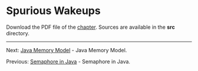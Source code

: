 # Spurious Wakeups

Download the PDF file of the [chapter](chapter_23.pdf). Sources are available in the <b>src</b> directory. 

<hr>

Next: [Java Memory Model](chapter_24.md "Java Memory Model") - Java Memory Model.

Previous: [Semaphore in Java](chapter_22.md "Semaphore in Java") - Semaphore in Java.